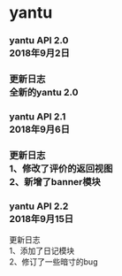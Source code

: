 # yantu
<h3>yantu API 2.0 <br>
2018年9月2日<h3>
更新日志<br>
全新的yantu 2.0

<h3>yantu API 2.1 <br>
2018年9月6日 <br><h3>
更新日志<br>
1、修改了评价的返回视图<br>
2、新增了banner模块<br>

<h3>yantu API 2.2 <br>
2018年9月15日<br></h3>
更新日志<br>
1、添加了日记模块 <br>
2、修订了一些暗寸的bug<br>
